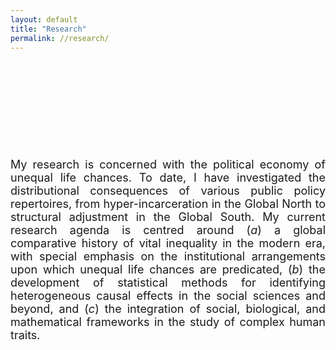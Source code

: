 ```yaml
---
layout: default
title: "Research"
permalink: //research/
---
```

<p><br></p>
<p><br></p>
<p><br></p>
<p><br></p>
<p><br></p>
<p style="text-align: justify;"><span style="font-size: 18px;">My research is concerned with the political economy of unequal life chances. To date, I have investigated the distributional consequences of various public policy repertoires, from hyper-incarceration in the Global North to structural adjustment in the Global South. My current research agenda is centred around (<em>a</em>) a global comparative history of vital inequality in the modern era, with special emphasis on the institutional arrangements upon which unequal life chances are predicated, (<em>b</em>) the development of statistical methods for identifying heterogeneous causal effects in the social sciences and beyond, and (<em>c</em>) the integration of social, biological, and mathematical frameworks in the study of complex human traits.</span></p>
